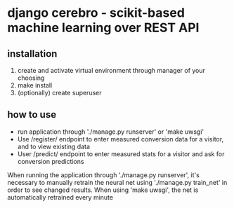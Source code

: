 # django cerebro - scikit-based machine learning over REST API

## installation
1. create and activate virtual environment through manager of your choosing
2. make install
3. (optionally) create superuser


## how to use
- run application through './manage.py runserver' or 'make uwsgi'
- Use /register/ endpoint to enter measured conversion data for a visitor, and to view existing data
- User /predict/ endpoint to enter measured stats for a visitor and ask for conversion predictions

When running the application through './manage.py runserver', it's necessary to manually retrain the neural net using
'./manage.py train_net' in order to see changed results. When using 'make uwsgi', the net is automatically retrained
every minute
